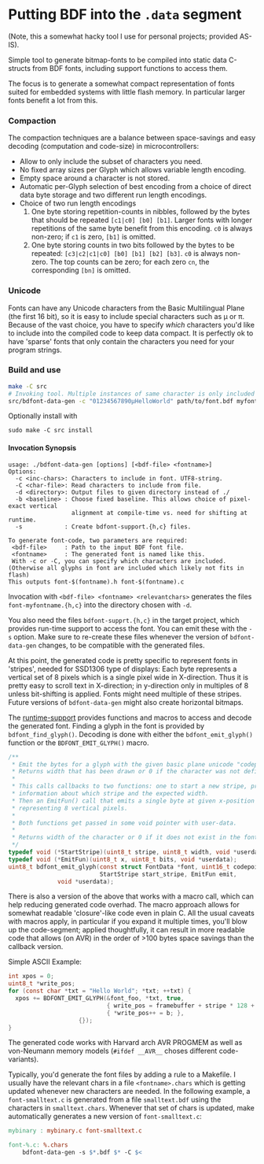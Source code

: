 Putting BDF into the `.data` segment
====================================

(Note, this a somewhat hacky tool I use for personal projects; provided AS-IS).

Simple tool to generate bitmap-fonts to be compiled into static data C-structs
from BDF fonts, including support functions to access them.

The focus is to generate a somewhat compact representation of fonts suited
for embedded systems with little flash memory. In particular larger fonts
benefit a lot from this.

### Compaction

The compaction techniques are a balance between space-savings and easy
decoding (computation and code-size) in microcontrollers:

  * Allow to only include the subset of characters you need.
  * No fixed array sizes per Glyph which allows variable length encoding.
  * Empty space around a character is not stored.
  * Automatic per-Glyph selection of best encoding from a choice of direct
    data byte storage and two different run length encodings.
  * Choice of two run length encodings
    1) One byte storing repetition-counts in nibbles, followed by
       the bytes that should be repeated `[c1|c0] [b0] [b1]`.
       Larger fonts with longer repetitions of the same byte benefit from
       this encoding. `c0` is always non-zero; if `c1` is zero, `[b1]` is
       omitted.
    2) One byte storing counts in two bits followed by the bytes to
       be repeated: `[c3|c2|c1|c0] [b0] [b1] [b2] [b3]`.
       `c0` is always non-zero. The top counts can be zero; for each
       zero `cn`, the corresponding `[bn]` is omitted.

### Unicode

Fonts can have any Unicode characters from the Basic Multilingual Plane (the
first 16 bit), so it is easy to include special characters such as μ or π.
Because of the vast choice, you have to specify _which_ characters you'd like
to include into the compiled code to keep data compact. It is perfectly
ok to have 'sparse' fonts that only contain the characters you need for
your program strings.

### Build and use
```bash
make -C src
# Invoking tool. Multiple instances of same character is only included once.
src/bdfont-data-gen -c "01234567890μHelloWorld" path/to/font.bdf myfontname
```

Optionally install with
```
sudo make -C src install
```

#### Invocation Synopsis
```
usage: ./bdfont-data-gen [options] [<bdf-file> <fontname>]
Options:
  -c <inc-chars>: Characters to include in font. UTF8-string.
  -C <char-file>: Read characters to include from file.
  -d <directory>: Output files to given directory instead of ./
  -b <baseline> : Choose fixed baseline. This allows choice of pixel-exact vertical
                  alignment at compile-time vs. need for shifting at runtime.
  -s            : Create bdfont-support.{h,c} files.

To generate font-code, two parameters are required:
 <bdf-file>     : Path to the input BDF font file.
 <fontname>     : The generated font is named like this.
 With -c or -C, you can specify which characters are included.
(Otherwise all glyphs in font are included which likely not fits in flash)
This outputs font-$(fontname).h font-$(fontname).c
```

Invocation with `<bdf-file> <fontname> <relevantchars>` generates the files
`font-myfontname.{h,c}` into the directory chosen with `-d`.

You also need the files `bdfont-supprt.{h,c}` in the target project, which
provides run-time support to access the font. You can emit these with
the `-s` option. Make sure to re-create these files whenever the version
of `bdfont-data-gen` changes, to be compatible with the generated files.

At this point, the generated code is pretty specific to represent fonts in
'stripes', needed for SSD1306 type of displays: Each byte represents a vertical
set of 8 pixels which is a single pixel wide in X-direction. Thus it is pretty
easy to scroll text in X-direction; in y-direction only in
multiples of 8 unless bit-shifting is applied.
Fonts might need multiple of these stripes.
Future versions of `bdfont-data-gen` might also create horizontal bitmaps.

The [runtime-support](./client-lib/bdfont-support.h) provides functions and
macros to access and decode the generated font.
Finding a glyph in the font is provided by `bdfont_find_glyph()`.
Decoding is done with either the `bdfont_emit_glyph()` function or the
`BDFONT_EMIT_GLYPH()` macro.

```c
/**
 * Emit the bytes for a glyph with the given basic plane unicode "codepoint"
 * Returns width that has been drawn or 0 if the character was not defined.
 *
 * This calls callbacks to two functions: one to start a new stripe, providing
 * information about which stripe and the expected width.
 * Then an EmitFun() call that emits a single byte at given x-position
 * representing 8 vertical pixels.
 *
 * Both functions get passed in some void pointer with user-data.
 *
 * Returns width of the character or 0 if it does not exist in the font.
 */
typedef void (*StartStripe)(uint8_t stripe, uint8_t width, void *userdata);
typedef void (*EmitFun)(uint8_t x, uint8_t bits, void *userdata);
uint8_t bdfont_emit_glyph(const struct FontData *font, uint16_t codepoint,
                          StartStripe start_stripe, EmitFun emit,
			  void *userdata);
```

There is also a version of the above that works with a macro call, which can
help reducing generated code overhad.
The macro approach allows for somewhat readable 'closure'-like code even in
plain C.
All the usual caveats with macros apply, in particular if you expand it
multiple times, you'll blow up the code-segment; applied thoughtfully, it can
result in more readable code that allows (on AVR) in the order of >100 bytes
space savings than the callback version.

Simple ASCII Example:
```c
int xpos = 0;
uint8_t *write_pos;
for (const char *txt = "Hello World"; *txt; ++txt) {
  xpos += BDFONT_EMIT_GLYPH(&font_foo, *txt, true,
                            { write_pos = framebuffer + stripe * 128 + xpos; },
                            { *write_pos++ = b; },
		            {});
}
```

The generated code works with Harvard arch AVR PROGMEM as well as von-Neumann
memory models (`#ifdef __AVR__` choses different code-variants).

Typically, you'd generate the font files by adding a rule to a Makefile. I
usually have the relevant chars in a file `<fontname>.chars` which is getting
updated whenever new characters are needed. In the following example, a
`font-smalltext.c` is generated from a file `smalltext.bdf` using the
characters in `smalltext.chars`. Whenever that set of chars is updated,
make automatically generates a new version of `font-smalltext.c`:


```Makefile
mybinary : mybinary.c font-smalltext.c

font-%.c: %.chars
	bdfont-data-gen -s $*.bdf $* -C $<
```